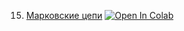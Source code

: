 15. [Марковские цепи](https://mathmechterver.github.io/terver2021/prac15/prac15.html)  [![Open In Colab](https://colab.research.google.com/assets/colab-badge.svg)](https://colab.research.google.com/github/mathmechterver/terver2021/blob/master/prac15/prac15.ipynb)